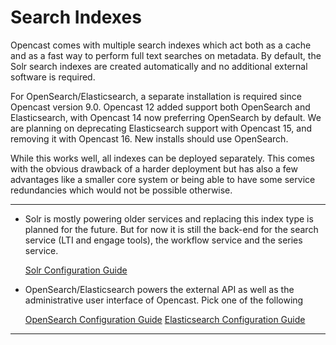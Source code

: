 Search Indexes
==============

Opencast comes with multiple search indexes which act both as a cache and as a fast way to perform full text searches on
metadata. By default, the Solr search indexes are created automatically and no additional external software is required.

For OpenSearch/Elasticsearch, a separate installation is required since Opencast version 9.0.  Opencast 12 added support
both OpenSearch and Elasticsearch, with Opencast 14 now preferring OpenSearch by default.  We are planning on
deprecating Elasticsearch support with Opencast 15, and removing it with Opencast 16.  New installs should use OpenSearch.

While this works well, all indexes can be deployed separately. This comes with the obvious drawback of a harder
deployment but has also a few advantages like a smaller core system or being able to have some service redundancies
which would not be possible otherwise.

---

- Solr is mostly powering older services and replacing this index type is planned for the future. But for now it is
  still the back-end for the search service (LTI and engage tools), the workflow service and the series service.

    [Solr Configuration Guide](solr.md)

- OpenSearch/Elasticsearch powers the external API as well as the administrative user interface of Opencast.  Pick one of the following

    [OpenSearch Configuration Guide](../opensearch.md)
    [Elasticsearch Configuration Guide](../elasticsearch.md)

---
